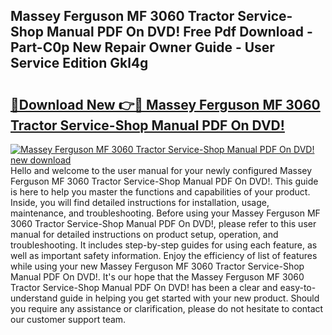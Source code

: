 ## Massey Ferguson MF 3060 Tractor Service-Shop Manual PDF On DVD! Free Pdf Download - Part-C0p New Repair Owner Guide - User Service Edition Gkl4g

# <h2><a href="http://bc86584.oget.top/?id=Massey+Ferguson+MF+3060+Tractor+Service-Shop+Manual+PDF+On+DVD!">🔗Download New 👉🔴 Massey Ferguson MF 3060 Tractor Service-Shop Manual PDF On DVD!</a></h2>

[![Massey Ferguson MF 3060 Tractor Service-Shop Manual PDF On DVD! new download](https://i.imgur.com/5g1atiW.png)](http://bc86584.oget.top/?id=Massey+Ferguson+MF+3060+Tractor+Service-Shop+Manual+PDF+On+DVD!)
Hello and welcome to the user manual for your newly configured Massey Ferguson MF 3060 Tractor Service-Shop Manual PDF On DVD!. This guide is here to help you master the functions and capabilities of your product. Inside, you will find detailed instructions for installation, usage, maintenance, and troubleshooting. Before using your Massey Ferguson MF 3060 Tractor Service-Shop Manual PDF On DVD!, please refer to this user manual for detailed instructions on product setup, operation, and troubleshooting. It includes step-by-step guides for using each feature, as well as important safety information. Enjoy the efficiency of list of features while using your new Massey Ferguson MF 3060 Tractor Service-Shop Manual PDF On DVD!. It's our hope that the Massey Ferguson MF 3060 Tractor Service-Shop Manual PDF On DVD! has been a clear and easy-to-understand guide in helping you get started with your new product. Should you require any assistance or clarification, please do not hesitate to contact our customer support team.
